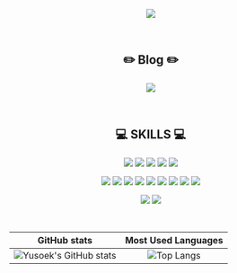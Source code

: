<p align="center">
  <img src="https://capsule-render.vercel.app/api?text=YuSeok%20Hong&fontColor=00AEFF&animation=fadeIn&type=soft&color=050f2c"/>
</p>       
</br>

## <p align="center">✏️ Blog ✏️</p>
<p align="center"> 
  <a href="https://velog.io/@yshjft"><img src = "https://img.shields.io/badge/Velog-12B886?style=flat&logo=Vimeo&logoColor=ffffff"/></a>
</p>
</br>


## <p align="center">💻 SKILLS 💻</p>
<p align="center">
  <img src="https://img.shields.io/badge/Java-007396?style=flat&logo=Java&logoColor=white"/>
  <img src="https://img.shields.io/badge/JavaScript-F7DF1E?style=flat&logo=JavaScript&logoColor=white"/>
  <img src="https://img.shields.io/badge/TypeScript-3178C6?style=flat&logo=TypeScript&logoColor=white"/>
  <img src="https://img.shields.io/badge/HTML5-E34F26?style=flat&logo=HTML5&logoColor=white"/>
  <img src="https://img.shields.io/badge/CSS3-1572B6?style=flat&logo=CSS3&logoColor=white"/>
</p>
<p align="center">
  <img src="https://img.shields.io/badge/Spring Boot-6DB33F?style=flat&logo=Spring Boot&logoColor=white"/>
  <img src="https://img.shields.io/badge/Express-000000?style=flat&logo=Express&logoColor=white"/>
  <img src="https://img.shields.io/badge/React-61DAFB?style=flat&logo=React&logoColor=white"/>
  <img src="https://img.shields.io/badge/MySql-4479A1?style=flat&logo=MySql&logoColor=white"/>
  <img src="https://img.shields.io/badge/Elasticsearch-005571?style=flat&logo=Elasticsearch&logoColor=white"/>
  <img src="https://img.shields.io/badge/Redis-DC382D?style=flat&logo=Redis&logoColor=white"/>
  <img src="https://img.shields.io/badge/Docker-2496ED?style=flat&logo=Docker&logoColor=white"/>
  <img src="https://img.shields.io/badge/NGINX-009639?style=flat&logo=NGINX&logoColor=white"/>
  <img src="https://img.shields.io/badge/Git-F05032?style=flat&logo=Git&logoColor=white"/>
</p>
<p align="center">
  <img src="https://img.shields.io/badge/GitHub-181717?style=flat&logo=GitHub&logoColor=white"/>
  <img src="https://img.shields.io/badge/Amazon AWS-232F3E?style=flat&logo=Amazon AWS&logoColor=white"/>
</p>
</br>


<p align="center">
  
|GitHub stats|Most Used Languages|
|:---:|:---:|
|![Yusoek's GitHub stats](https://github-readme-stats.vercel.app/api?username=yshjft&show_icons=true&theme=algolia)|![Top Langs](https://github-readme-stats.vercel.app/api/top-langs/?username=yshjft&layout=compact&theme=algolia)|
  
</p>


